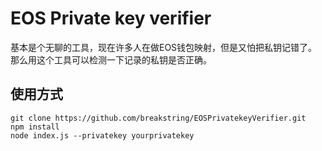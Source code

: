 # EOS Private key verifier

基本是个无聊的工具，现在许多人在做EOS钱包映射，但是又怕把私钥记错了。那么用这个工具可以检测一下记录的私钥是否正确。

## 使用方式

```shell
git clone https://github.com/breakstring/EOSPrivatekeyVerifier.git
npm install
node index.js --privatekey yourprivatekey
```